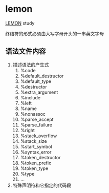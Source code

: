 # lemon
[LEMON](http://www.hwaci.com/sw/lemon/) study

 终结符的形式必须由大写字母开头的一串英文字母

 ## 语法文件内容
 1. 描述语法的产生式
    1. %code
    2. %default_destructor
    3. %default_type
    4. %destructor
    5. %extra_argument
    6. %include
    7. %left
    8. %name
    9. %nonassoc
    10. %parse_accept
    11. %parse_failure
    12. %right
    13. %stack_overflow
    14. %stack_size
    15. %start_symbol
    16. %syntax_error
    17. %token_destructor
    18. %token_prefix
    19. %token_type
    20. %type
    21. ...
 2. 特殊声明符和它指定的代码段